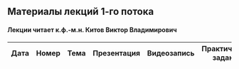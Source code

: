 ## Материалы лекций 1-го потока 
#### Лекции читает  к.ф.-м.н. Китов Виктор Владимирович

| Дата | Номер | Тема | Презентация | Видеозапись | Практическое задание | 
| :---: | :---: | --- | --- | --- | --- |
